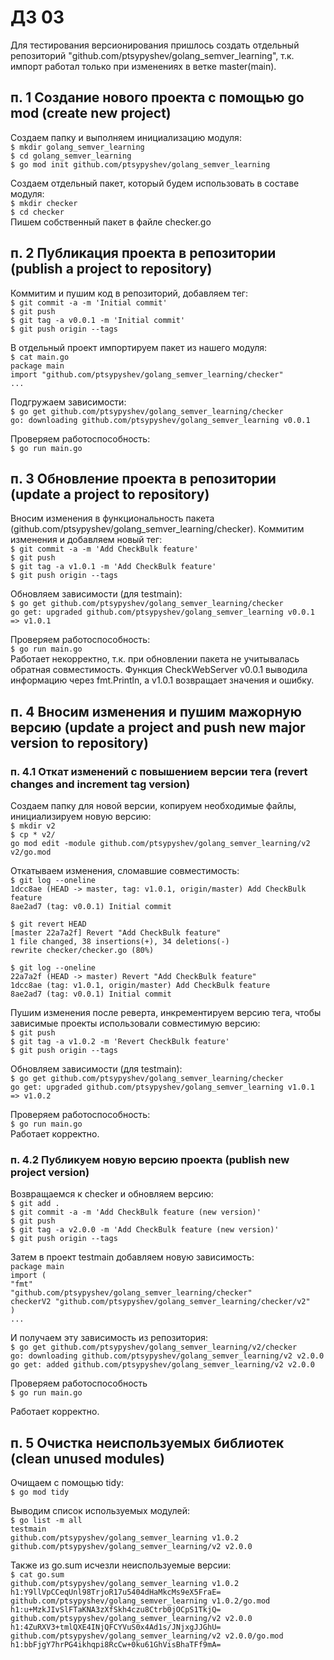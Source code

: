 # ДЗ 03

Для тестирования версионирования пришлось создать отдельный репозиторий "github.com/ptsypyshev/golang_semver_learning", т.к. импорт работал только при изменениях в ветке master(main).

## п. 1 Создание нового проекта с помощью go mod (create new project)
Создаем папку и выполняем инициализацию модуля:  
`$ mkdir golang_semver_learning`  
`$ cd golang_semver_learning`  
`$ go mod init github.com/ptsypyshev/golang_semver_learning`

Создаем отдельный пакет, который будем использовать в составе модуля:  
`$ mkdir checker`  
`$ cd checker`  
Пишем собственный пакет в файле checker.go

## п. 2 Публикация проекта в репозитории (publish a project to repository)
Коммитим и пушим код в репозиторий, добавляем тег:  
`$ git commit -a -m 'Initial commit'`  
`$ git push`  
`$ git tag -a v0.0.1 -m 'Initial commit'`  
`$ git push origin --tags`

В отдельный проект импортируем пакет из нашего модуля:  
`$ cat main.go`  
`package main`  
`import "github.com/ptsypyshev/golang_semver_learning/checker"`  
`...`

Подгружаем зависимости:  
`$ go get github.com/ptsypyshev/golang_semver_learning/checker`  
`go: downloading github.com/ptsypyshev/golang_semver_learning v0.0.1`

Проверяем работоспособность:  
`$ go run main.go`


## п. 3 Обновление проекта в репозитории (update a project to repository)
Вносим изменения в функциональность пакета (github.com/ptsypyshev/golang_semver_learning/checker).
Коммитим изменения и добавляем новый тег:  
`$ git commit -a -m 'Add CheckBulk feature'`  
`$ git push`  
`$ git tag -a v1.0.1 -m 'Add CheckBulk feature'`  
`$ git push origin --tags`

Обновляем зависимости (для testmain):  
`$ go get github.com/ptsypyshev/golang_semver_learning/checker`  
`go get: upgraded github.com/ptsypyshev/golang_semver_learning v0.0.1 => v1.0.1`

Проверяем работоспособность:  
`$ go run main.go`  
Работает некорректно, т.к. при обновлении пакета не учитывалась обратная совместимость.
Функция CheckWebServer v0.0.1 выводила информацию через fmt.Println, а v1.0.1 возвращает значения и ошибку.

## п. 4 Вносим изменения и пушим мажорную версию (update a project and push new major version to repository)
### п. 4.1 Откат изменений с повышением версии тега (revert changes and increment tag version)
Создаем папку для новой верcии, копируем необходимые файлы, инициализируем новую версию:  
`$ mkdir v2`  
`$ cp * v2/`  
`go mod edit -module github.com/ptsypyshev/golang_semver_learning/v2 v2/go.mod`

Откатываем изменения, сломавшие совместимость:  
`$ git log --oneline`  
`1dcc8ae (HEAD -> master, tag: v1.0.1, origin/master) Add CheckBulk feature`  
`8ae2ad7 (tag: v0.0.1) Initial commit`  

`$ git revert HEAD`  
`[master 22a7a2f] Revert "Add CheckBulk feature"`  
`1 file changed, 38 insertions(+), 34 deletions(-)`  
`rewrite checker/checker.go (80%)`  

`$ git log --oneline`  
`22a7a2f (HEAD -> master) Revert "Add CheckBulk feature"`  
`1dcc8ae (tag: v1.0.1, origin/master) Add CheckBulk feature`    
`8ae2ad7 (tag: v0.0.1) Initial commit`  

Пушим изменения после реверта, инкрементируем версию тега, чтобы зависимые проекты использовали совместимую версию:  
`$ git push`  
`$ git tag -a v1.0.2 -m 'Revert CheckBulk feature'`    
`$ git push origin --tags`  

Обновляем зависимости (для testmain):  
`$ go get github.com/ptsypyshev/golang_semver_learning/checker`  
`go get: upgraded github.com/ptsypyshev/golang_semver_learning v1.0.1 => v1.0.2`

Проверяем работоспособность:  
`$ go run main.go`  
Работает корректно.

### п. 4.2 Публикуем новую версию проекта (publish new project version)
Возвращаемся к checker и обновляем версию:  
`$ git add .`  
`$ git commit -a -m 'Add CheckBulk feature (new version)'`  
`$ git push`  
`$ git tag -a v2.0.0 -m 'Add CheckBulk feature (new version)'`  
`$ git push origin --tags`  

Затем в проект testmain добавляем новую зависимость:  
`package main`  
`import (`  
`"fmt"`  
`"github.com/ptsypyshev/golang_semver_learning/checker"`  
`checkerV2 "github.com/ptsypyshev/golang_semver_learning/checker/v2"`  
`)`  
`...`

И получаем эту зависимость из репозитория:  
`$ go get github.com/ptsypyshev/golang_semver_learning/v2/checker`  
`go: downloading github.com/ptsypyshev/golang_semver_learning/v2 v2.0.0`  
`go get: added github.com/ptsypyshev/golang_semver_learning/v2 v2.0.0`  

Проверяем работоспособность  
`$ go run main.go`  

Работает корректно.

## п. 5 Очистка неиспользуемых библиотек (clean unused modules)
Очищаем с помощью tidy:  
`$ go mod tidy`  

Выводим список используемых модулей:  
`$ go list -m all`  
`testmain`  
`github.com/ptsypyshev/golang_semver_learning v1.0.2`  
`github.com/ptsypyshev/golang_semver_learning/v2 v2.0.0`  

Также из go.sum исчезли неиспользуемые версии:  
`$ cat go.sum`  
`github.com/ptsypyshev/golang_semver_learning v1.0.2 h1:Y9llVpCCeqUnl98TrjoR17u5404dHaMkcMs9eX5FraE=`  
`github.com/ptsypyshev/golang_semver_learning v1.0.2/go.mod h1:u+MzkJIvSlFTaKNA3zXfSkh4czu8Ctrb0jOCpS1TkjQ=`  
`github.com/ptsypyshev/golang_semver_learning/v2 v2.0.0 h1:4ZuRXV3+tmlQXE4INjQFCYVuS0x4Ad1s/JNjxgJJGhU=`  
`github.com/ptsypyshev/golang_semver_learning/v2 v2.0.0/go.mod h1:bbFjgY7hrPG4ikhqpi8RcCw+0ku61GhVisBhaTFf9mA=`  